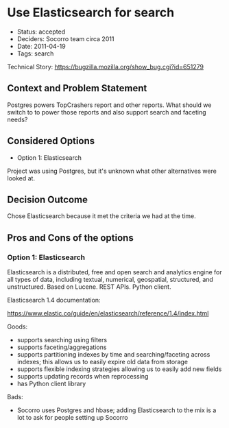 # Use Elasticsearch for search

- Status: accepted
- Deciders: Socorro team circa 2011
- Date: 2011-04-19
- Tags: search

Technical Story: https://bugzilla.mozilla.org/show_bug.cgi?id=651279

## Context and Problem Statement

Postgres powers TopCrashers report and other reports. What should we switch to
to power those reports and also support search and faceting needs?

## Considered Options

- Option 1: Elasticsearch

Project was using Postgres, but it's unknown what other alternatives were
looked at.

## Decision Outcome

Chose Elasticsearch because it met the criteria we had at the time.

## Pros and Cons of the options

### Option 1: Elasticsearch

Elasticsearch is a distributed, free and open search and analytics engine for
all types of data, including textual, numerical, geospatial, structured, and
unstructured. Based on Lucene. REST APIs. Python client.

Elasticsearch 1.4 documentation:

https://www.elastic.co/guide/en/elasticsearch/reference/1.4/index.html

Goods:

- supports searching using filters
- supports faceting/aggregations
- supports partitioning indexes by time and searching/faceting across
  indexes; this allows us to easily expire old data from storage
- supports flexible indexing strategies allowing us to easily add new fields
- supports updating records when reprocessing
- has Python client library

Bads:

- Socorro uses Postgres and hbase; adding Elasticsearch to the mix is a lot to
  ask for people setting up Socorro
